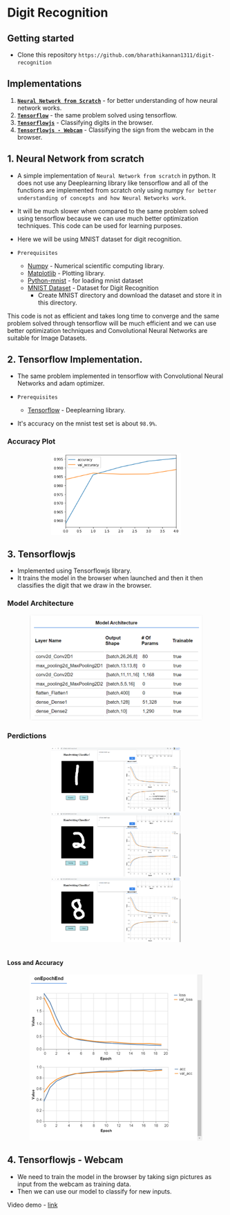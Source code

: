 # Digit Recognition

## Getting started
- Clone this repository `https://github.com/bharathikannan1311/digit-recognition` 

## Implementations

1. [**`Neural Network from Scratch`**](#1-neural-network-from-scratch) - for better understanding of how neural network works.
2. [**`Tensorflow`**](#2-tensorflow-implementation) - the same problem solved using tensorflow.
3. [**`Tensorflowjs`**](#3-tensorflowjs) - Classifying digits in the browser.
4. [**`Tensorflowjs - Webcam`**](#4-tensorflowjs---webcam) - Classifying the sign from the webcam in the browser.

## 1. Neural Network from scratch

- A simple implementation of `Neural Network from scratch` in python. It does not use any Deeplearning library like tensorflow and all of the functions are implemented from scratch only using numpy `for better understanding of concepts and how Neural Networks work`.

- It will be much slower when compared to the same problem solved using tensorflow because we can use much better optimization techniques. This code can be used for learning purposes.

- Here we will be using MNIST dataset for digit recognition.

- `Prerequisites`
    - [Numpy](https://numpy.org/) - Numerical scientific computing library.
    - [Matplotlib](https://matplotlib.org/) - Plotting library.
    - [Python-mnist](https://pypi.org/project/python-mnist/) - for loading mnist dataset
    - [MNIST Dataset](http://yann.lecun.com/exdb/mnist/) - Dataset for Digit Recognition
        - Create MNIST directory and download the dataset and store it in this directory.

This code is not as efficient and takes long time to converge and the same problem solved through tensorflow will be much efficient and we can use better optimization techniques and Convolutional Neural Networks are suitable for Image Datasets.

## 2. Tensorflow Implementation.
- The same problem implemented in tensorflow with Convolutional Neural Networks and adam optimizer.

- `Prerequisites`
    - [Tensorflow](https://www.tensorflow.org/) - Deeplearning library.

- It's accuracy on the mnist test set is about `98.9%`.
### Accuracy Plot
<center>
<img src="Tensorflow/Images/accuracy.png" width=300px>
</center>

## 3. Tensorflowjs
- Implemented using Tensorflowjs library.
- It trains the model in the browser when launched and then it then classifies the digit that we draw in the browser.

### Model Architecture
<center>
<img src="Tensorflowjs/Images/modelarchitecture.png" width=400px><br>
</center>

### Perdictions

<center>
<img src="Tensorflowjs/Images/predict1.png" width=300px>
<img src="Tensorflowjs/Images/predict2.png" width=300px>
<img src="Tensorflowjs/Images/predict8.png" width=300px>
</center><br>

#### Loss and Accuracy
<center>
<img src="Tensorflowjs/Images/lossandaccuracy.png" width=400px>
</center>


## 4. Tensorflowjs - Webcam

- We need to train the model in the browser by taking sign pictures as input from the webcam as training data.
- Then we can use our model to classify for new inputs.

Video demo - [link](https://github.com/bharathikannan1311/digit-recognition/blob/master/Tensorflowjs%20-%20Webcam/Demo/demo.mp4) 







